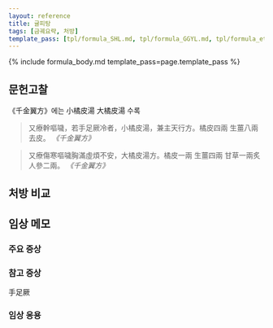 ```yaml
---
layout: reference
title: 귤피탕
tags: [금궤요략, 처방]
template_pass: [tpl/formula_SHL.md, tpl/formula_GGYL.md, tpl/formula_etc.md]
---
```


{% include formula_body.md template_pass=page.template_pass %}


## 문헌고찰

《千金翼方》에는 小橘皮湯 大橘皮湯 수록

> 又療幹嘔噦，若手足厥冷者，小橘皮湯，兼主天行方。橘皮四兩 生薑八兩去皮。 _《千金翼方》_

> 又療傷寒嘔噦胸滿虛煩不安，大橘皮湯方。橘皮一兩 生薑四兩 甘草一兩炙 人參二兩。 _《千金翼方》_


## 처방 비교



## 임상 메모




### 주요 증상



### 참고 증상

手足厥

### 임상 응용
